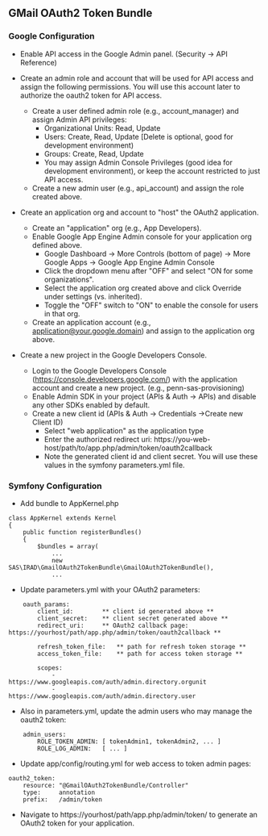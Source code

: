 ## GMail OAuth2 Token Bundle ##

### Google Configuration ###

- Enable API access in the Google Admin panel. (Security -> API Reference)

- Create an admin role and account that will be used for API access and assign the following permissions. You will use
  this account later to authorize the oauth2 token for API access.
  - Create a user defined admin role (e.g., account_manager) and assign Admin API privileges:
    - Organizational Units: Read, Update
    - Users: Create, Read, Update [Delete is optional, good for development environment)
    - Groups: Create, Read, Update
    - You may assign Admin Console Privileges (good idea for development environment), or keep the account restricted to just API access.
  - Create a new admin user (e.g., api_account) and assign the role created above.

- Create an application org and account to "host" the OAuth2 application.
  - Create an "application" org (e.g., App Developers).
  - Enable Google App Engine Admin console for your application org defined above. 
    - Google Dashboard -> More Controls (bottom of page) -> More Google Apps -> Google App Engine Admin Console
    - Click the dropdown menu after "OFF" and select "ON for some organizations".
    - Select the application org created above and click Override under settings (vs. inherited).
    - Toggle the "OFF" switch to "ON" to enable the console for users in that org.
  - Create an application account (e.g., application@your.google.domain) and assign to the application org above.

- Create a new project in the Google Developers Console.
  - Login to the Google Developers Console (https://console.developers.google.com/) with the application account 
    and create a new project. (e.g., penn-sas-provisioning)
  - Enable Admin SDK in your project (APIs & Auth -> APIs) and disable any other SDKs enabled by default.
  - Create a new client id (APIs & Auth -> Credentials ->Create new Client ID)
    - Select "web application" as the application type
    - Enter the authorized redirect uri: https://you-web-host/path/to/app.php/admin/token/oauth2callback
    - Note the generated client id and client secret. You will use these values in the symfony parameters.yml file.


### Symfony Configuration ###

- Add bundle to AppKernel.php
````
class AppKernel extends Kernel
{
    public function registerBundles()
    {
        $bundles = array(
            ...
            new SAS\IRAD\GmailOAuth2TokenBundle\GmailOAuth2TokenBundle(),
            ...
````

- Update parameters.yml with your OAuth2 parameters:
````
    oauth_params:
        client_id:        ** client id generated above **
        client_secret:    ** client secret generated above ** 
        redirect_uri:     ** OAuth2 callback page: https://yourhost/path/app.php/admin/token/oauth2callback **

        refresh_token_file:   ** path for refresh token storage **
        access_token_file:    ** path for access token storage **

        scopes:           
            -                 https://www.googleapis.com/auth/admin.directory.orgunit
            -                 https://www.googleapis.com/auth/admin.directory.user
````

- Also in parameters.yml, update the admin users who may manage the oauth2 token:
````
    admin_users:
        ROLE_TOKEN_ADMIN: [ tokenAdmin1, tokenAdmin2, ... ]
        ROLE_LOG_ADMIN:   [ ... ]
````

- Update app/config/routing.yml for web access to token admin pages:
````
oauth2_token:
    resource: "@GmailOAuth2TokenBundle/Controller"
    type:     annotation
    prefix:   /admin/token
````

- Navigate to https://yourhost/path/app.php/admin/token/ to generate an OAuth2 token for your application.